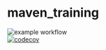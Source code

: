 # maven_training
![example workflow](https://github.com/HydroSnow/maven_training/actions/workflows/build.yml/badge.svg)  
[![codecov](https://codecov.io/gh/HydroSnow/maven_training/branch/main/graph/badge.svg?token=S4FJUF6PYU)](https://codecov.io/gh/HydroSnow/maven_training)  
